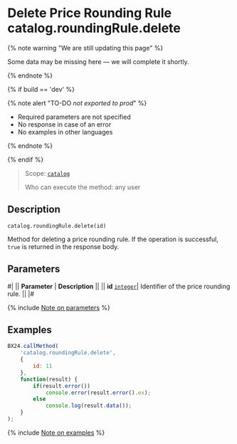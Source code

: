 # Delete Price Rounding Rule catalog.roundingRule.delete

{% note warning "We are still updating this page" %}

Some data may be missing here — we will complete it shortly.

{% endnote %}

{% if build == 'dev' %}

{% note alert "TO-DO _not exported to prod_" %}

- Required parameters are not specified
- No response in case of an error
- No examples in other languages
  
{% endnote %}

{% endif %}

> Scope: [`catalog`](../../scopes/permissions.md)
>
> Who can execute the method: any user

## Description

```http
catalog.roundingRule.delete(id)
```

Method for deleting a price rounding rule. If the operation is successful, `true` is returned in the response body.

## Parameters

#|
|| **Parameter** | **Description** ||
|| **id** 
[`integer`](../../data-types.md)| Identifier of the price rounding rule. ||
|#

{% include [Note on parameters](../../../_includes/required.md) %}

## Examples

```javascript
BX24.callMethod(
    'catalog.roundingRule.delete',
    {
        id: 11
    },
    function(result) {
        if(result.error())
            console.error(result.error().ex);
        else
            console.log(result.data());
    }
);
```
{% include [Note on examples](../../../_includes/examples.md) %}